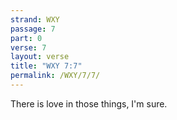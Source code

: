 ```yaml
---
strand: WXY
passage: 7
part: 0
verse: 7
layout: verse
title: "WXY 7:7"
permalink: /WXY/7/7/
---
```

There is love in those things, I'm sure.
